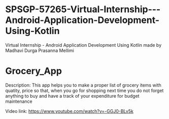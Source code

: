 # SPSGP-57265-Virtual-Internship---Android-Application-Development-Using-Kotlin
Virtual Internship - Android Application Development Using Kotlin
made by Madhavi Durga Prasanna Mellimi

# Grocery_App
Description:
  This app helps you to make a proper list of grocery items with quatity, price so that, when you go for shopping next time you do not forget anything to buy 
  and have a track of your expenditure for budget maintenance
  
Video link: https://www.youtube.com/watch?v=-GGJ0-BLv5k
